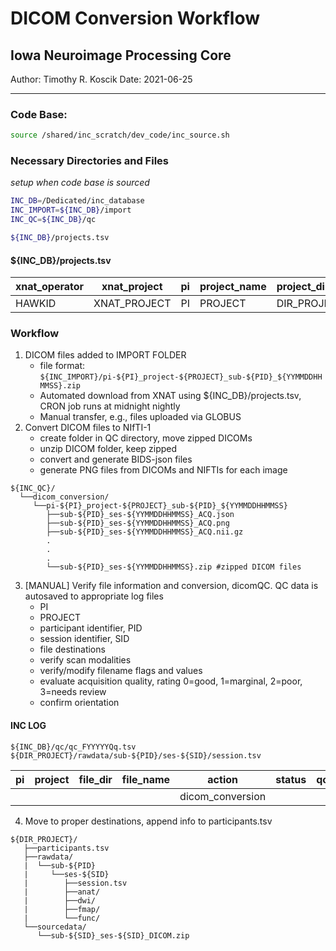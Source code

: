 # DICOM Conversion Workflow
## Iowa Neuroimage Processing Core
Author: Timothy R. Koscik
Date: 2021-06-25

*****

### Code Base:
```bash
source /shared/inc_scratch/dev_code/inc_source.sh
```

### Necessary Directories and Files
*setup when code base is sourced*
```bash
INC_DB=/Dedicated/inc_database
INC_IMPORT=${INC_DB}/import
INC_QC=${INC_DB}/qc

${INC_DB}/projects.tsv
```
#### ${INC_DB}/projects.tsv
| xnat_operator | xnat_project | pi | project_name | project_directory | irb_approval               |
|---------------|--------------|----|--------------|-------------------|----------------------------|
| HAWKID        | XNAT_PROJECT | PI | PROJECT      | DIR_PROJECT       | HAWKID1,HAWKID2,...HAWKIDN |



### Workflow
1. DICOM files added to IMPORT FOLDER  
    - file format: `${INC_IMPORT}/pi-${PI}_project-${PROJECT}_sub-${PID}_${YYMMDDHHMMSS}.zip`  
    - Automated download from XNAT using ${INC_DB}/projects.tsv, CRON job runs at midnight nightly  
    - Manual transfer, e.g., files uploaded via GLOBUS
2. Convert DICOM files to NIfTI-1  
    - create folder in QC directory, move zipped DICOMs
    - unzip DICOM folder, keep zipped
    - convert and generate BIDS-json files
    - generate PNG files from DICOMs and NIFTIs for each image
```
${INC_QC}/
  └──dicom_conversion/
     └──pi-${PI}_project-${PROJECT}_sub-${PID}_${YYMMDDHHMMSS}
        ├──sub-${PID}_ses-${YYMMDDHHMMSS}_ACQ.json
        ├──sub-${PID}_ses-${YYMMDDHHMMSS}_ACQ.png
        ├──sub-${PID}_ses-${YYMMDDHHMMSS}_ACQ.nii.gz
        .
        .
        .
        └──sub-${PID}_ses-${YYMMDDHHMMSS}.zip #zipped DICOM files
```
3. [MANUAL] Verify file information and conversion, dicomQC. QC data is autosaved to appropriate log files  
    - PI  
    - PROJECT  
    - participant identifier, PID  
    - session identifier, SID  
    - file destinations  
    - verify scan modalities  
    - verify/modify filename flags and values  
    - evaluate acquisition quality, rating 0=good, 1=marginal, 2=poor, 3=needs review 
    - confirm orientation  
#### INC LOG
`${INC_DB}/qc/qc_FYYYYYQq.tsv`  
`${DIR_PROJECT}/rawdata/sub-${PID}/ses-${SID}/session.tsv`  

| pi | project | file_dir | file_name | action           | status | qc | comment | operator | proc_start | proc_end |
|----|---------|----------|-----------|------------------|--------|----|---------|----------|------------|----------|
|    |         |          |           | dicom_conversion |        |    |         |          |            |          |

4. Move to proper destinations, append info to participants.tsv
```
${DIR_PROJECT}/
   ├──participants.tsv
   ├──rawdata/
   |  └──sub-${PID}
   |     └──ses-${SID}
   |        ├──session.tsv
   |        ├──anat/
   |        ├──dwi/
   |        ├──fmap/
   |        └──func/
   └──sourcedata/
      └──sub-${SID}_ses-${SID}_DICOM.zip
```

